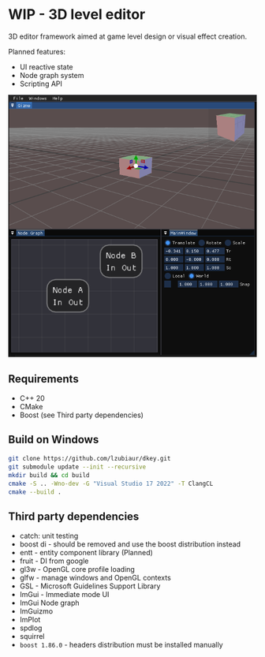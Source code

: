 # WIP - 3D level editor

3D editor framework aimed at game level design or visual effect creation.

Planned features:
* UI reactive state
* Node graph system
* Scripting API 

![Editor screenshot](assets/editor.png)

## Requirements

* C++ 20
* CMake
* Boost (see Third party dependencies)

## Build on Windows

```bash
git clone https://github.com/lzubiaur/dkey.git
git submodule update --init --recursive
mkdir build && cd build
cmake -S .. -Wno-dev -G "Visual Studio 17 2022" -T ClangCL
cmake --build . 
```

## Third party dependencies

* catch: unit testing
* boost di - should be removed and use the boost distribution instead
* entt - entity component library (Planned)
* fruit - DI from google
* gl3w - OpenGL core profile loading
* glfw - manage windows and OpenGL contexts
* GSL - Microsoft Guidelines Support Library
* ImGui - Immediate mode UI
* ImGui Node graph
* ImGuizmo
* ImPlot
* spdlog
* squirrel
* `boost 1.86.0` - headers distribution must be installed manually
